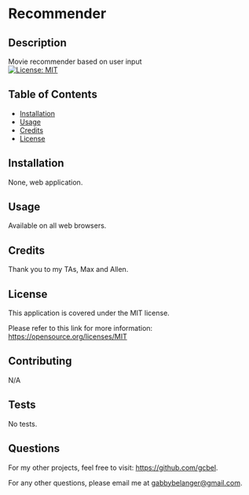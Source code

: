 
# Recommender

## Description
Movie recommender based on user input <br>
[![License: MIT](https://img.shields.io/badge/License-MIT-yellow.svg)](https://opensource.org/licenses/MIT)

## Table of Contents
- [Installation](#installation)
- [Usage](#usage)
- [Credits](#credits)
- [License](#license)

## Installation
None, web application.

## Usage
Available on all web browsers.

## Credits
Thank you to my TAs, Max and Allen.

## License
This application is covered under the MIT license.

  Please refer to this link for more information: https://opensource.org/licenses/MIT

## Contributing
N/A

## Tests
No tests.

## Questions
For my other projects, feel free to visit: https://github.com/gcbel.

For any other questions, please email me at gabbybelanger@gmail.com.


